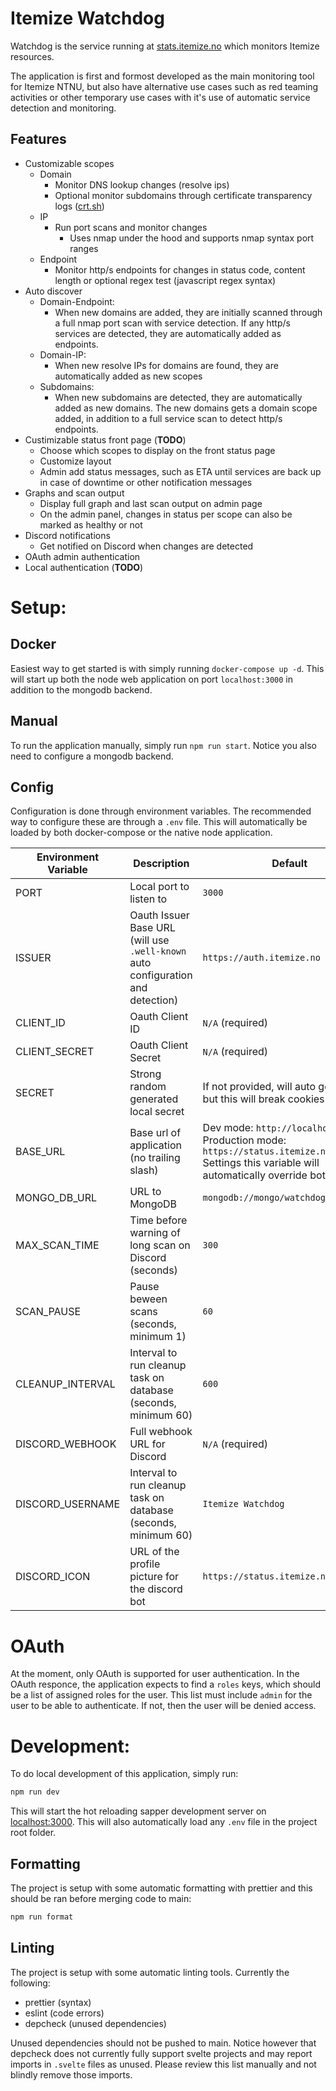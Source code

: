 # Itemize Watchdog

Watchdog is the service running at [stats.itemize.no](https://status.itemize.no) which monitors Itemize resources.

The application is first and formost developed as the main monitoring tool for Itemize NTNU, but also have alternative use cases such as red teaming activities or other temporary use cases with it's use of automatic service detection and monitoring.

## Features

- Customizable scopes
  - Domain
    - Monitor DNS lookup changes (resolve ips)
    - Optional monitor subdomains through certificate transparency logs ([crt.sh](https://crt.sh))
  - IP
    - Run port scans and monitor changes
      - Uses nmap under the hood and supports nmap syntax port ranges
  - Endpoint
    - Monitor http/s endpoints for changes in status code, content length or optional regex test (javascript regex syntax)
- Auto discover
  - Domain-Endpoint:
    - When new domains are added, they are initially scanned through a full nmap port scan with service detection. If any http/s services are detected, they are automatically added as endpoints.
  - Domain-IP:
    - When new resolve IPs for domains are found, they are automatically added as new scopes
  - Subdomains:
    - When new subdomains are detected, they are automatically added as new domains. The new domains gets a domain scope added, in addition to a full service scan to detect http/s endpoints.
- Custimizable status front page (**TODO**)
  - Choose which scopes to display on the front status page
  - Customize layout
  - Admin add status messages, such as ETA until services are back up in case of downtime or other notification messages
- Graphs and scan output
  - Display full graph and last scan output on admin page
  - On the admin panel, changes in status per scope can also be marked as healthy or not
- Discord notifications
  - Get notified on Discord when changes are detected
- OAuth admin authentication
- Local authentication (**TODO**)

# Setup:

## Docker

Easiest way to get started is with simply running `docker-compose up -d`. This will start up both the node web application on port `localhost:3000` in addition to the mongodb backend.

## Manual

To run the application manually, simply run `npm run start`. Notice you also need to configure a mongodb backend.

## Config

Configuration is done through environment variables. The recommended way to configure these are through a `.env` file. This will automatically be loaded by both docker-compose or the native node application.

| Environment Variable | Description                                                                     | Default                                                                                                                                          |
| -------------------- | ------------------------------------------------------------------------------- | ------------------------------------------------------------------------------------------------------------------------------------------------ |
| PORT                 | Local port to listen to                                                         | `3000`                                                                                                                                           |
| ISSUER               | Oauth Issuer Base URL (will use `.well-known` auto configuration and detection) | `https://auth.itemize.no`                                                                                                                        |
| CLIENT_ID            | Oauth Client ID                                                                 | `N/A` (required)                                                                                                                                           |
| CLIENT_SECRET        | Oauth Client Secret                                                             | `N/A` (required)                                                                                                                                          |
| SECRET               | Strong random generated local secret                                            | If not provided, will auto generate, but this will break cookies on restart.                                                                                                                                           |
| BASE_URL             | Base url of application  (no trailing slash)                                                       | Dev mode: `http://localhost:3000`<br/>Production mode: `https://status.itemize.no/`<br/>Settings this variable will automatically override both. |
| MONGO_DB_URL         | URL to MongoDB                                                                  | `mongodb://mongo/watchdog`                                                                                                                       |
| MAX_SCAN_TIME        | Time before warning of long scan on Discord (seconds)                           | `300`                                                                                                                                            |
| SCAN_PAUSE           | Pause beween scans (seconds, minimum 1)                                         | `60`                                                                                                                                             |
| CLEANUP_INTERVAL     | Interval to run cleanup task on database (seconds, minimum 60)                  | `600`                                                                                                                                            |
| DISCORD_WEBHOOK     | Full webhook URL for Discord                  | `N/A` (required)                                                                                                                                            |
| DISCORD_USERNAME     | Interval to run cleanup task on database (seconds, minimum 60)                  | `Itemize Watchdog`                                                                                                                                            |
| DISCORD_ICON     | URL of the profile picture for the discord bot                  | `https://status.itemize.no/icon.png`                                                                                                                                            |

# OAuth
At the moment, only OAuth is supported for user authentication. In the OAuth responce, the application expects to find a `roles` keys, which should be a list of assigned roles for the user. This list must include `admin` for the user to be able to authenticate. If not, then the user will be denied access.

# Development:

To do local development of this application, simply run:

```bash
npm run dev
```

This will start the hot reloading sapper development server on [localhost:3000](http://localhost:3000). This will also automatically load any `.env` file in the project root folder.

## Formatting

The project is setup with some automatic formatting with prettier and this should be ran before merging code to main:

```bash
npm run format
```

## Linting

The project is setup with some automatic linting tools. Currently the following:

- prettier (syntax)
- eslint (code errors)
- depcheck (unused dependencies)

Unused dependencies should not be pushed to main. Notice however that depcheck does not currently fully support svelte projects and may report imports in `.svelte` files as unused. Please review this list manually and not blindly remove those imports.
